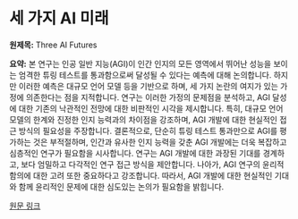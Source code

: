 # 세 가지 AI 미래

**원제목:** Three AI Futures

**요약:** 본 연구는 인공 일반 지능(AGI)이 인간 인지의 모든 영역에서 뛰어난 성능을 보이는 엄격한 튜링 테스트를 통과함으로써 달성될 수 있다는 예측에 대해 논의합니다.  하지만 이러한 예측은 대규모 언어 모델 등을 기반으로 하며, 세 가지 논란의 여지가 있는 가정에 의존한다는 점을 지적합니다.  연구는 이러한 가정의 문제점을 분석하고,  AGI 달성에 대한 기존의 낙관적인 전망에 대한 비판적인 시각을 제시합니다. 특히,  대규모 언어 모델의 한계와 진정한 인지 능력과의 차이점을 강조하며,  AGI 개발에 대한 현실적인 접근 방식의 필요성을 주장합니다.  결론적으로,  단순히 튜링 테스트 통과만으로 AGI를 평가하는 것은 부적절하며,  인간과 유사한 인지 능력을 갖춘 AGI 개발에는 더욱 복잡하고 심층적인 연구가 필요함을 시사합니다.  연구는 AGI 개발에 대한 과장된 기대를 경계하고,  보다 엄밀하고 다각적인 연구 접근 방식을 제안합니다.  나아가,  AGI 연구의 윤리적 함의에 대한 고려 또한 중요하다고 강조합니다.  따라서,  AGI 개발에 대한 현실적인 기대와 함께 윤리적인 문제에 대한 심도있는 논의가 필요함을 밝힙니다.

[원문 링크](http://denninginstitute.com/pjd/PUBS/CACMcols/cacmSep25.pdf)
